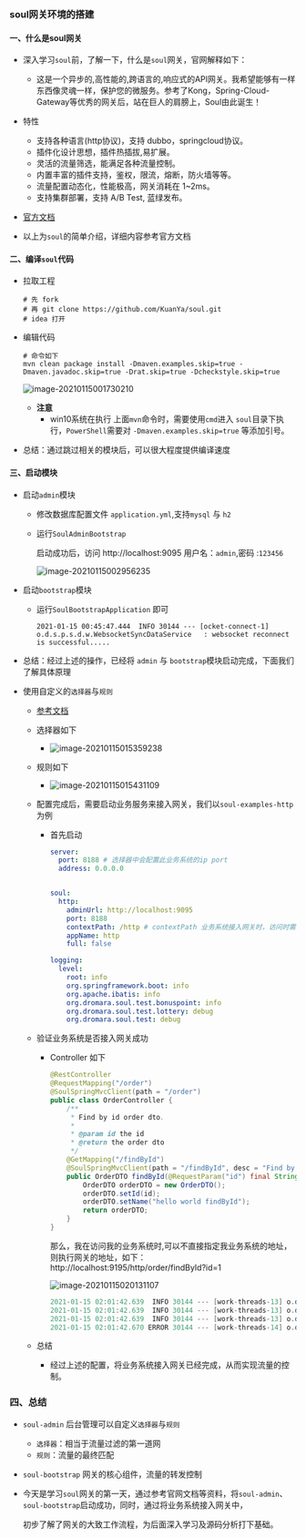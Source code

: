 ### soul网关环境的搭建

#### 一、什么是soul网关

* 深入学习`soul`前，了解一下，什么是`soul`网关，官网解释如下：

  * 这是一个异步的,高性能的,跨语言的,响应式的API网关。我希望能够有一样东西像灵魂一样，保护您的微服务。参考了Kong，Spring-Cloud-Gateway等优秀的网关后，站在巨人的肩膀上，Soul由此诞生！

* 特性
  * 支持各种语言(http协议)，支持 dubbo，springcloud协议。
  * 插件化设计思想，插件热插拔,易扩展。
  * 灵活的流量筛选，能满足各种流量控制。
  * 内置丰富的插件支持，鉴权，限流，熔断，防火墙等等。
  * 流量配置动态化，性能极高，网关消耗在 1~2ms。
  * 支持集群部署，支持 A/B Test, 蓝绿发布。

* [官方文档](https://shimo.im/docs/QyRXW8VtGTT3JGjc)

* 以上为`soul`的简单介绍，详细内容参考官方文档

#### 二、编译`soul`代码

* 拉取工程

  ````
  # 先 fork
  # 再 git clone https://github.com/KuanYa/soul.git
  # idea 打开
  ````

* 编辑代码

  ```
  # 命令如下
  mvn clean package install -Dmaven.examples.skip=true -Dmaven.javadoc.skip=true -Drat.skip=true -Dcheckstyle.skip=true
  ```

  ![image-20210115001730210](D:\Java-training-camp\soul-code-study\第一天\pictures\image-20210115001730210.png)

  * **注意**
    * win10系统在执行 上面`mvn`命令时，需要使用`cmd`进入 `soul`目录下执行，`PowerShell`需要对 `-Dmaven.examples.skip=true` 等添加引号。

* 总结：通过跳过相关的模块后，可以很大程度提供编译速度

#### 三、启动模块

* 启动`admin`模块

  * 修改数据库配置文件 `application.yml`,支持`mysql` 与 `h2`

  * 运行`SoulAdminBootstrap`

    启动成功后，访问 http://localhost:9095 用户名：`admin`,密码 :`123456`

    ![image-20210115002956235](D:\Java-training-camp\soul-code-study\第一天\pictures\image-20210115002956235.png)

* 启动`bootstrap`模块

  * 运行`SoulBootstrapApplication` 即可

    ```
    2021-01-15 00:45:47.444  INFO 30144 --- [ocket-connect-1] o.d.s.p.s.d.w.WebsocketSyncDataService   : websocket reconnect is successful.....
    ```

* 总结：经过上述的操作，已经将 `admin` 与 `bootstrap`模块启动完成，下面我们了解具体原理 

* 使用自定义的`选择器`与`规则`

  * [参考文档](https://dromara.org/zh-cn/docs/soul/selector.html)

  * 选择器如下

    * ![image-20210115015359238](D:\Java-training-camp\soul-code-study\第一天\pictures\image-20210115015359238.png)

  * 规则如下

    * ![image-20210115015431109](D:\Java-training-camp\soul-code-study\第一天\pictures\image-20210115015431109.png)

  * 配置完成后，需要启动业务服务来接入网关，我们以`soul-examples-http`为例

    * 首先启动

      ```yaml
      server:
        port: 8188 # 选择器中会配置此业务系统的ip port
        address: 0.0.0.0
      
      
      soul:
        http:
          adminUrl: http://localhost:9095
          port: 8188
          contextPath: /http # contextPath 业务系统接入网关时，访问时需要
          appName: http
          full: false
      
      logging:
        level:
          root: info
          org.springframework.boot: info
          org.apache.ibatis: info
          org.dromara.soul.test.bonuspoint: info
          org.dromara.soul.test.lottery: debug
          org.dromara.soul.test: debug
      ```

  * 验证业务系统是否接入网关成功

    * Controller 如下

      ```java
      @RestController
      @RequestMapping("/order")
      @SoulSpringMvcClient(path = "/order")
      public class OrderController {
          /**
           * Find by id order dto.
           *
           * @param id the id
           * @return the order dto
           */
          @GetMapping("/findById")
          @SoulSpringMvcClient(path = "/findById", desc = "Find by id")
          public OrderDTO findById(@RequestParam("id") final String id) {
              OrderDTO orderDTO = new OrderDTO();
              orderDTO.setId(id);
              orderDTO.setName("hello world findById");
              return orderDTO;
          }
      }
      ```

      那么，我在访问我的业务系统时,可以不直接指定我业务系统的地址，则执行网关的地址，如下：http://localhost:9195/http/order/findById?id=1

      ![image-20210115020131107](D:\Java-training-camp\soul-code-study\第一天\pictures\image-20210115020131107.png)

      ```java
      2021-01-15 02:01:42.639  INFO 30144 --- [work-threads-13] o.d.soul.plugin.base.AbstractSoulPlugin  : divide selector success match , selector name :/http
      2021-01-15 02:01:42.639  INFO 30144 --- [work-threads-13] o.d.soul.plugin.base.AbstractSoulPlugin  : divide selector success match , selector name :/http/order/findById
      2021-01-15 02:01:42.639  INFO 30144 --- [work-threads-13] o.d.s.plugin.httpclient.WebClientPlugin  : The request urlPath is http://192.168.56.1:8188/order/findById?id=1, retryTimes is 0
      2021-01-15 02:01:42.670 ERROR 30144 --- [work-threads-14] o.d.soul.plugin.base.utils.CheckUtils    : can not match selector data: divide
      ```

  * 总结

    * 经过上述的配置，将业务系统接入网关已经完成，从而实现流量的控制。

### 四、总结

* `soul-admin` 后台管理可以自定义`选择器`与`规则`
  * `选择器`：相当于流量过滤的第一道网
  * `规则`：流量的最终匹配
* `soul-bootstrap` 网关的核心组件，流量的转发控制

* 今天是学习`soul`网关的第一天，通过参考官网文档等资料，将`soul-admin`、`soul-bootstrap`启动成功，同时，通过将业务系统接入网关中，

  初步了解了网关的大致工作流程，为后面深入学习及源码分析打下基础。


